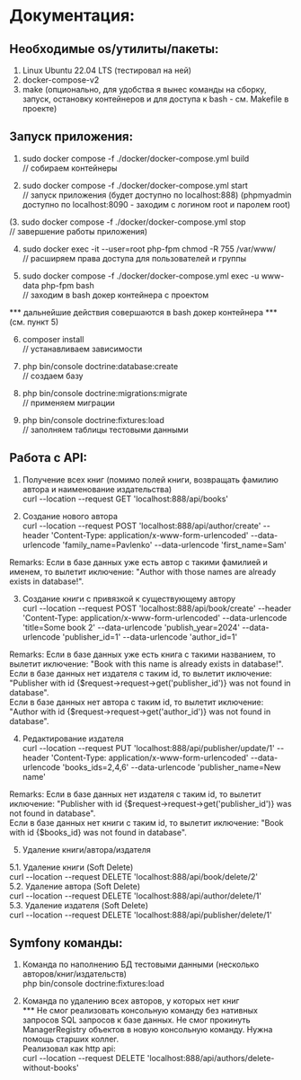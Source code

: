 # Документация:

## Необходимые os/утилиты/пакеты:
1. Linux Ubuntu 22.04 LTS (тестировал на ней)
2. docker-compose-v2
3. make (опционально, для удобства я вынес команды на сборку, запуск, остановку контейнеров и для доступа к bash - см. Makefile в проекте)

## Запуск приложения:
1. sudo docker compose -f ./docker/docker-compose.yml build  
// собираем контейнеры

2. sudo docker compose -f ./docker/docker-compose.yml start  
// запуск приложения (будет доступно по localhost:888) (phpmyadmin доступно по localhost:8090 - заходим с логином root и паролем root)

(3. sudo docker compose -f ./docker/docker-compose.yml stop  
// завершение работы приложения)

4. sudo docker exec -it --user=root php-fpm chmod -R 755 /var/www/  
// расширяем права доступа для пользователей и группы

5. sudo docker compose -f ./docker/docker-compose.yml exec -u www-data php-fpm bash  
// заходим в bash докер контейнера с проектом

*** дальнейшие действия совершаются в bash докер контейнера ***  (см. пункт 5)  
  
6. composer install  
// устанавливаем зависимости 

7. php bin/console doctrine:database:create  
// создаем базу

8. php bin/console doctrine:migrations:migrate  
// применяем миграции

9. php bin/console doctrine:fixtures:load  
// заполняем таблицы тестовыми данными

## Работа с API:
1. Получение всех книг (помимо полей книги, возвращать фамилию автора и наименование издательства)  
   curl --location --request GET 'localhost:888/api/books'

2. Создание нового автора  
   curl --location --request POST 'localhost:888/api/author/create' --header 'Content-Type: application/x-www-form-urlencoded' --data-urlencode 'family_name=Pavlenko' --data-urlencode 'first_name=Sam'

Remarks: Если в базе данных уже есть автор с такими фамилией и именем, то вылетит иключение: "Author with those names are already exists in database!".

3. Создание книги с привязкой к существующему автору  
   curl --location --request POST 'localhost:888/api/book/create' --header 'Content-Type: application/x-www-form-urlencoded' --data-urlencode 'title=Some book 2' --data-urlencode 'publish_year=2024' --data-urlencode 'publisher_id=1' --data-urlencode 'author_id=1'

Remarks: Если в базе данных уже есть книга с такими названием, то вылетит иключение: "Book with this name is already exists in database!".  
         Если в базе данных нет издателя с таким id, то вылетит иключение: "Publisher with id {$request->request->get('publisher_id')} was not found in database".  
         Если в базе данных нет автора с таким id, то вылетит иключение: "Author with id {$request->request->get('author_id')} was not found in database".

4. Редактирование издателя  
   curl --location --request PUT 'localhost:888/api/publisher/update/1' --header 'Content-Type: application/x-www-form-urlencoded' --data-urlencode 'books_ids=2,4,6' --data-urlencode 'publisher_name=New name'

Remarks: Если в базе данных нет издателя с таким id, то вылетит иключение: "Publisher with id {$request->request->get('publisher_id')} was not found in database".  
         Если в базе данных нет книги с таким id, то вылетит иключение: "Book with id {$books_id} was not found in database".

5. Удаление книги/автора/издателя  

5.1. Удаление книги (Soft Delete)  
   curl --location --request DELETE 'localhost:888/api/book/delete/2'  
5.2. Удаление автора (Soft Delete)  
   curl --location --request DELETE 'localhost:888/api/author/delete/1'  
5.3. Удаление издателя (Soft Delete)  
   curl --location --request DELETE 'localhost:888/api/publisher/delete/1'

## Symfony команды:
1. Команда по наполнению БД тестовыми данными (несколько авторов/книг/издательств)  
   php bin/console doctrine:fixtures:load

2. Команда по удалению всех авторов, у которых нет книг  
*** Не смог реализовать консольную команду без нативных запросов SQL запросов к базе данных. Не смог прокинуть ManagerRegistry объектов в новую консольную команду. Нужна помощь старших коллег.  
   Реализовал как http api:  
   curl --location --request DELETE 'localhost:888/api/authors/delete-without-books' 
